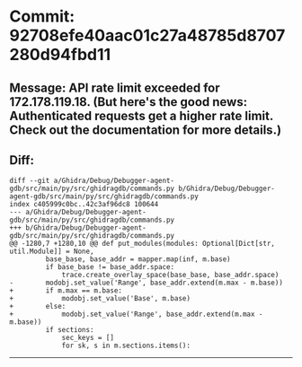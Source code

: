# Commit: 92708efe40aac01c27a48785d8707280d94fbd11
## Message: API rate limit exceeded for 172.178.119.18. (But here's the good news: Authenticated requests get a higher rate limit. Check out the documentation for more details.)
## Diff:
```
diff --git a/Ghidra/Debug/Debugger-agent-gdb/src/main/py/src/ghidragdb/commands.py b/Ghidra/Debug/Debugger-agent-gdb/src/main/py/src/ghidragdb/commands.py
index c405999c0bc..42c3af96dc8 100644
--- a/Ghidra/Debug/Debugger-agent-gdb/src/main/py/src/ghidragdb/commands.py
+++ b/Ghidra/Debug/Debugger-agent-gdb/src/main/py/src/ghidragdb/commands.py
@@ -1280,7 +1280,10 @@ def put_modules(modules: Optional[Dict[str, util.Module]] = None,
         base_base, base_addr = mapper.map(inf, m.base)
         if base_base != base_addr.space:
             trace.create_overlay_space(base_base, base_addr.space)
-        modobj.set_value('Range', base_addr.extend(m.max - m.base))
+        if m.max == m.base:
+            modobj.set_value('Base', m.base)
+        else:
+            modobj.set_value('Range', base_addr.extend(m.max - m.base))
         if sections:
             sec_keys = []
             for sk, s in m.sections.items():
```
-----------------------------------
